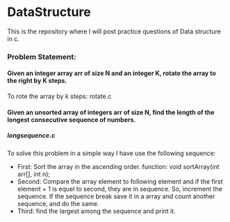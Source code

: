 # DataStructure
This is the repository where I will post practice questions of Data structure in c.

### Problem Statement:
#### Given an integer array arr of size N and an integer K, rotate the array to the right by K steps.
 To rote the array by k steps: rotate.c

 #### Given an unsorted array of integers arr of size N, find the length of the longest consecutive sequence of numbers.
 ##### longsequence.c

 To solve this problem in a simple way I have use the following sequence:
 + First: Sort the array in the ascending order. function: void sortArray(int arr[], int n);
 + Second: Compare the array element to following element and if the first element + 1 is equel to second, they are in sequence. So, increment the sequence. If the sequence break save it in a array and count another sequence, and do the same.
 + Third: find the largest among the sequence and print it. 
